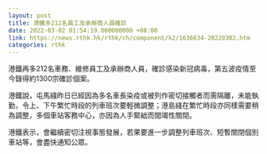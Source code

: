 ```yaml
---
layout: post
title: 港鐵多212名員工及承辦商人員確診
date: 2022-03-02 01:54:19.000000000 +08:00
link: https://news.rthk.hk/rthk/ch/component/k2/1636634-20220302.htm
categories: rthk
---
```


港鐵再多212名車務、維修員工及承辦商人員，確診感染新冠病毒，第五波疫情至今錄得約1300宗確診個案。

港鐵說，屯馬綫昨日已經因為多名車長染疫或被列作密切接觸者而需隔離，未能執勤，令上、下午繁忙時段的列車班次要輕微調整；港島綫在繁忙時段亦同樣需要稍為調整，多個車站客務中心，亦因為人手緊絀而間竭性關閉。
 
港鐵表示，會繼續密切注視事態發展，若果要進一步調整列車班次、短暫關閉個別車站等，會盡快通知公眾。
